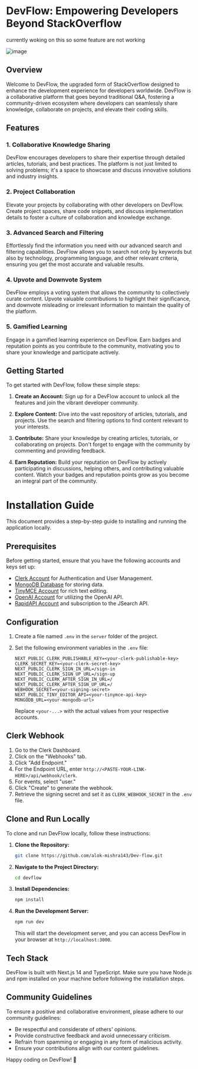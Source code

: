 # DevFlow: Empowering Developers Beyond StackOverflow


currently woking on this so some feature are not working 


![image](https://github.com/alok-mishra143/Dev-flow/assets/100504874/4b549597-c6cd-4f80-bff5-c843cbf8988e)


## Overview

Welcome to DevFlow, the upgraded form of StackOverflow designed to enhance the development experience for developers worldwide. DevFlow is a collaborative platform that goes beyond traditional Q&A, fostering a community-driven ecosystem where developers can seamlessly share knowledge, collaborate on projects, and elevate their coding skills.

## Features

### 1. **Collaborative Knowledge Sharing**

DevFlow encourages developers to share their expertise through detailed articles, tutorials, and best practices. The platform is not just limited to solving problems; it's a space to showcase and discuss innovative solutions and industry insights.

### 2. **Project Collaboration**

Elevate your projects by collaborating with other developers on DevFlow. Create project spaces, share code snippets, and discuss implementation details to foster a culture of collaboration and knowledge exchange.

### 3. **Advanced Search and Filtering**

Effortlessly find the information you need with our advanced search and filtering capabilities. DevFlow allows you to search not only by keywords but also by technology, programming language, and other relevant criteria, ensuring you get the most accurate and valuable results.

### 4. **Upvote and Downvote System**

DevFlow employs a voting system that allows the community to collectively curate content. Upvote valuable contributions to highlight their significance, and downvote misleading or irrelevant information to maintain the quality of the platform.

### 5. **Gamified Learning**

Engage in a gamified learning experience on DevFlow. Earn badges and reputation points as you contribute to the community, motivating you to share your knowledge and participate actively.

## Getting Started

To get started with DevFlow, follow these simple steps:

1. **Create an Account:** Sign up for a DevFlow account to unlock all the features and join the vibrant developer community.

2. **Explore Content:** Dive into the vast repository of articles, tutorials, and projects. Use the search and filtering options to find content relevant to your interests.

3. **Contribute:** Share your knowledge by creating articles, tutorials, or collaborating on projects. Don't forget to engage with the community by commenting and providing feedback.

4. **Earn Reputation:** Build your reputation on DevFlow by actively participating in discussions, helping others, and contributing valuable content. Watch your badges and reputation points grow as you become an integral part of the community.

##

# Installation Guide

This document provides a step-by-step guide to installing and running the application locally.

## Prerequisites

Before getting started, ensure that you have the following accounts and keys set up:

- [Clerk Account](https://clerk.dev/) for Authentication and User Management.
- [MongoDB Database](https://www.mongodb.com/) for storing data.
- [TinyMCE Account](https://www.tiny.cloud/) for rich text editing.
- [OpenAI Account](https://beta.openai.com/signup/) for utilizing the OpenAI API.
- [RapidAPI Account](https://rapidapi.com/) and subscription to the JSearch API.

## Configuration

1. Create a file named `.env` in the `server` folder of the project.
2. Set the following environment variables in the `.env` file:

    ```env
    NEXT_PUBLIC_CLERK_PUBLISHABLE_KEY=<your-clerk-publishable-key>
    CLERK_SECRET_KEY=<your-clerk-secret-key>
    NEXT_PUBLIC_CLERK_SIGN_IN_URL=/sign-in
    NEXT_PUBLIC_CLERK_SIGN_UP_URL=/sign-up
    NEXT_PUBLIC_CLERK_AFTER_SIGN_IN_URL=/
    NEXT_PUBLIC_CLERK_AFTER_SIGN_UP_URL=/
    WEBHOOK_SECRET=<your-signing-secret>
    NEXT_PUBLIC_TINY_EDITOR_API=<your-tinymce-api-key>
    MONGODB_URL=<your-mongodb-url>
    ```

   Replace `<your-...>` with the actual values from your respective accounts.

## Clerk Webhook

1. Go to the Clerk Dashboard.
2. Click on the "Webhooks" tab.
3. Click "Add Endpoint."
4. For the Endpoint URL, enter `http://<PASTE-YOUR-LINK-HERE>/api/webhook/clerk`.
5. For events, select "user."
6. Click "Create" to generate the webhook.
7. Retrieve the signing secret and set it as `CLERK_WEBHOOK_SECRET` in the `.env` file.



## Clone and Run Locally

To clone and run DevFlow locally, follow these instructions:

1. **Clone the Repository:**
   ```bash
   git clone https://github.com/alok-mishra143/Dev-flow.git
   ```

2. **Navigate to the Project Directory:**
   ```bash
   cd devflow
   ```

3. **Install Dependencies:**
   ```bash
   npm install
   ```

4. **Run the Development Server:**
   ```bash
   npm run dev
   ```

   This will start the development server, and you can access DevFlow in your browser at `http://localhost:3000`.

## Tech Stack

DevFlow is built with Next.js 14 and TypeScript. Make sure you have Node.js and npm installed on your machine before following the installation steps.

## Community Guidelines

To ensure a positive and collaborative environment, please adhere to our community guidelines:

- Be respectful and considerate of others' opinions.
- Provide constructive feedback and avoid unnecessary criticism.
- Refrain from spamming or engaging in any form of malicious activity.
- Ensure your contributions align with our content guidelines.



Happy coding on DevFlow! 🚀
